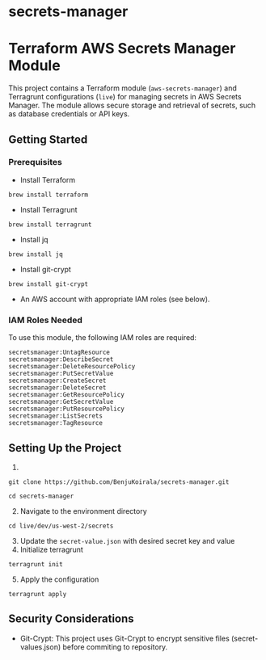 # secrets-manager

# Terraform AWS Secrets Manager Module

This project contains a Terraform module (`aws-secrets-manager`) and Terragrunt configurations (`live`) for managing secrets in AWS Secrets Manager. 
The module allows secure storage and retrieval of secrets, such as database credentials or API keys.

## Getting Started

### Prerequisites
- Install Terraform
```
brew install terraform
```
- Install Terragrunt
```
brew install terragrunt
```
- Install jq
```
brew install jq
```
- Install git-crypt
```
brew install git-crypt
```

- An AWS account with appropriate IAM roles (see below).

### IAM Roles Needed

To use this module, the following IAM roles are required:
```
secretsmanager:UntagResource
secretsmanager:DescribeSecret
secretsmanager:DeleteResourcePolicy
secretsmanager:PutSecretValue
secretsmanager:CreateSecret
secretsmanager:DeleteSecret
secretsmanager:GetResourcePolicy
secretsmanager:GetSecretValue
secretsmanager:PutResourcePolicy
secretsmanager:ListSecrets
secretsmanager:TagResource
```

## Setting Up the Project
1.
```
git clone https://github.com/BenjuKoirala/secrets-manager.git
```
```
cd secrets-manager
```

2. Navigate to the environment directory
```
cd live/dev/us-west-2/secrets
```

3. Update the `secret-value.json` with desired secret key and value
4. Initialize terragrunt
```
terragrunt init
```
5. Apply the configuration
```
terragrunt apply
```

## Security Considerations
* Git-Crypt: This project uses Git-Crypt to encrypt sensitive files (secret-values.json) before commiting to repository.